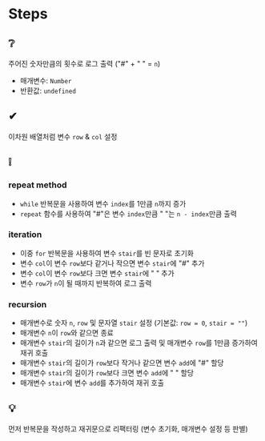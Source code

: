 # Steps

## ❔

주어진 숫자만큼의 횟수로 로그 출력 ("#" + " " = `n`)

- 매개변수: `Number`
- 반환값: `undefined`

## ✔

이차원 배열처럼 변수 `row` & `col` 설정

## ❕

### repeat method

- `while` 반복문을 사용하여 변수 `index`를 1만큼 `n`까지 증가
- `repeat` 함수를 사용하여 "#"은 변수 `index`만큼 " "는 `n - index`만큼 출력

### iteration

- 이중 `for` 반복문을 사용하여 변수 `stair`를 빈 문자로 초기화
- 변수 `col`이 변수 `row`보다 같거나 작으면 변수 `stair`에 "#" 추가
- 변수 `col`이 변수 `row`보다 크면 변수 `stair`에 " " 추가
- 변수 `row`가 `n`이 될 때까지 반복하여 로그 출력

### recursion

- 매개변수로 숫자 `n`, `row` 및 문자열 `stair` 설정 (기본값: `row = 0`, `stair = ""`)
- 매개변수 `n`이 `row`와 같으면 종료
- 매개변수 `stair`의 길이가 `n`과 같으면 로그 출력 및 매개변수 `row`를 1만큼 증가하여 재귀 호출
- 매개변수 `stair`의 길이가 `row`보다 작거나 같으면 변수 `add`에 "#" 할당
- 매개변수 `stair`의 길이가 `row`보다 크면 변수 `add`에 " " 할당
- 매개변수 `stair`에 변수 `add`를 추가하여 재귀 호출

## 💡

먼저 반복문을 작성하고 재귀문으로 리팩터링 (변수 초기화, 매개변수 설정 등 판별)

